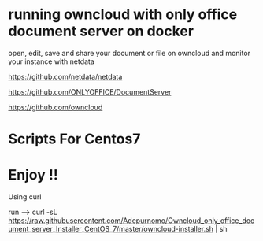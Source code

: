 # running owncloud with only office document server on docker 
  open, edit, save and share your document or file on owncloud and monitor your instance with netdata
  
  https://github.com/netdata/netdata
	
  https://github.com/ONLYOFFICE/DocumentServer
	
  https://github.com/owncloud
  
# Scripts For Centos7
# Enjoy !!

Using curl

run --> curl -sL https://raw.githubusercontent.com/Adepurnomo/Owncloud_only_office_document_server_Installer_CentOS_7/master/owncloud-installer.sh | sh

